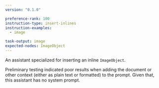 ```yaml
---
version: "0.1.0"

preference-rank: 100
instruction-type: insert-inlines
instruction-examples:
  - image

task-output: image
expected-nodes: ImageObject
---
```


An assistant specialized for inserting an inline `ImageObject`.

Preliminary testing indicated poor results when adding the document or other context (either as plain text or formatted) to the prompt. Given that, this assistant has no system prompt.
